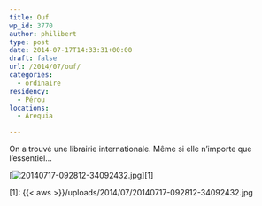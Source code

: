 ```yaml
---
title: Ouf
wp_id: 3770
author: philibert
type: post
date: 2014-07-17T14:33:31+00:00
draft: false
url: /2014/07/ouf/
categories:
  - ordinaire
residency:
  - Pérou
locations:
  - Arequia

---
```

On a trouvé une librairie internationale. Même si elle n&rsquo;importe que l&rsquo;essentiel&#8230; 

[<img src="{{< aws >}}/uploads/2014/07/20140717-092812-34092432.jpg" alt="20140717-092812-34092432.jpg" class="alignnone size-full" />][1]

 [1]: {{< aws >}}/uploads/2014/07/20140717-092812-34092432.jpg